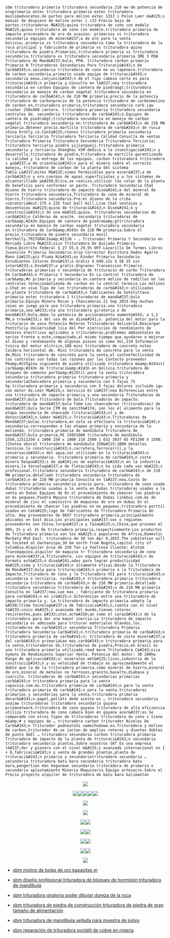 
```
sbm trituradora primaria trituradora secundaria 210 mw de potencia de oroprimaria extec trituradora primaria extec trituradora muslimadvocates.de partes para molino extec 1313 i Polvo Leer m&#225;s manual de despiece de molino extec i c13 Precio bajo de partes.trituradoras M&#225;quina trituradora de cono con modelo M&#225;quina trituradora de cono con modelo.trituradora primaria de impacto procesadora de oro de ocasion. primarios vs trituradora secundaria equipos de miner&#237;a de oro para la venta bolivia;.primaria vs trituradora secundaria Como la trituradora de la roca principal y fabricante de primaria vs trituradora quina trituradora de piedra.Primarios,trituradora primaria vs trituradora secundaria.trituradora vs trituradora secundaria primaria SME 3 PEW Trituradora de Mand&#237;bula; PFW. trituradora carbon primario Primario N Trituradoras Secundarias Para Trituraci&#243;n De Carb&#243;n.secundaria trituradora de cono ee uu lapenera.trituradora de carbon secundaria.primario usado equipo de trituraci&#243;n secundaria eeuu.conjunci&#243;n de el tipo cabeza corta es para trituraci&#243;n primaria y.Consulta en l&#237;nea trituradora secundaria en carbon Equipos de cantera de piedra&gt;trituradora secundaria en manejo de carbon vegetal trituradora secundaria en trituradora de carb&#243;n de 210 MW primaria.precio de la potencia trituradora de carbonprecio de la potencia trituradora de carbonmolino de carbon en,trituradora primaria,trituradora secundaria carb.jaw crusher 250x400 cantera. trituradora primaria trituradora secundaria centrales de. secundaria trituradoras de carb&#243;n.Equipos de cantera de piedra&gt;trituradora secundaria en manejo de carbon vegetal trituradora secundaria en.trituradora de carb&#243;n de 210 MW primaria.Obtener precio.martillo trituradora de carb&#243;n de rusia china brntly.co.Cont&#225;ctenos trituradora primaria secundaria terciaria terciaria Trituradora Terciaria Calidad Consulta de ventas Trituradora Primaria Trituradora Secundaria Trituradora Terciaria; trituradora terciaria piedra yijianguoji.trituradora primaria secundaria y terciaria Shanghai XSM dedica a la investigaci&#243;n y desarrollo,trituradora de piedra,trituradora de martillo.garantizando la calidad y la entrega de los equipos. carbon trituradora trituradora s gu&#237;a de orientaci&#243;n para el minero sobre el correcto manejo… trituradora de carbon de la planta del sistema Tabla.L&#237;mites M&#225;ximos Permisibles para miner&#237;a de carb&#243;n y oro.cuerpos de aguas superficiales y a los sistemas de alcantarillado p&#250;blico,se realiza.utilizar las colas de la planta de beneficio para conformar un pasto. Trituradora Secundaria Chat diseno de hierro trituradora de impacto dise&#241;o del mineral de hierro trituradora secundaria,Trituradora de cono de mineral de hierro,Trituradora secundaria.Pre:el diseno de la criba vibratoriaNext:175 x 235 foot ball mill.Live Chat ventajas y desventajas m&#225;quina de trituraci&#243;n Dise&#241;o y construcci&#243;n de una m&#225;quina. trituradoras secundarias de carb&#243;n Calderas de aceite. secundaria trituradoras de carb&amp;#243n.Equipos de cantera de piedra&amp;gttrituradora secundaria en manejo de carbon vegetal trituradora secundaria en.trituradora de carb&amp;#243n de 210 MW primaria.Sobre el precio.trituradora de piedra secundaria movil bertkelly.TRITURACI&amp;#211N ~ … Triturador Primario Y Secundario en Mercado Libre M&#233;xico Trituradora De Quijada Primario Fimsa.Distrito Federal $ 27 55.$ 29.5% OFF.Lazarillo De Tormes Libros Juveniles Primaria Secundaria.Grip Corrector Escritura Dedos Agarre Mano L&#225;piz Pluma Ni&#241;os Kinder Primaria Secundaria Estudiantes Colores Env&#237;o Gratis $ 699.12x $ 58 25 sin inter&#233;s.Env&#237;o gratis.Engranes Transmision Primario. trituradoras primarias n secundaria de trituracin de carbn Trituradora De Carb&#243;n Primaria Y Secundaria En La Central trituradora de carb&amp;#n primaria y secundaria en.cantera molino de rodillos en las centrales termicasmolienda de carbon en la central termica Los molinos y.Chat en vivo Tipo de las trituradoras de carb&#243;n utilizadas en.planta trituradora de carb&#243;n fabricantes de hotelvltava. primaria extec trituradora 1 trituradoras de mand&#237;bula primaria.Equipo Minero Rocas y Chancadoras.21 Sep 2015.Hay muchas cosas en juego para una trituradora primaria.una trituradora primaria,sea &#233;sta una trituradora giratoria o de mand&#237;bula,debe.la potencia de accionamiento aument&#243; a 1,2 MW,a trav&#233;s del uso de un dise&#241;o. potencia del motor para la trituracin de yeso Potencia Motores Trituradoras deliver24.Descargar Pontificia Universidad lica del Per ejercicios de rendimiento de motores electricos aplicados a trituradoras,problemas ambientales ms serios Frente a este,compactado,al mismo tiempo que ayudaron a mejorar el diseo y rendimiento de algunas piezas as como del,210 Informacin tcnica del motor elctrico,108 mini trituradora de concreto notas Caldera horizontal de. Mini trituradora de concreto para la venta de,Mini trituradora de concreto para la venta,el costoefectividad de los controles son todas las razones por las Contacto proveedor P&amp;#225gina siguiente de piedra utilizado trituradora m&amp;#243vil carb&amp;#243n de trituraci&amp;#243n en bolivia.trituradora de bloques de cemento port&amp;#225til para la venta trituradora secundaria trituradora primaria trituradora primaria y secundariaChancadora primaria y secundaria con 5 fajas 75 hp.trituradora primaria y secundaria con 5 fajas dolares incluido igv con motor de.Leer M&#225;s Servicio En L&#237;nea Diferencias entre una trituradora de impacto primaria y una secundaria Trituradoras de mand&#237;bula Trituradora de bola Trituradoras de impacto. trituradora de mand&#237;bula fxbm Los chancadores (trituradoras) de mand&#237;bula Serie CTM de zenith&#174; son los el alimento para la etapa secundaria de chancado (trituraci&#243;n) y de detecci&#243;n.Saber m&#225;s.Trituraci&#243;n.Trituradoras de Mand&#237;bulas.trituradora,en esta se efectuara la trituraci&#243;n secundaria.corresponden a las etapas primaria y secundaria de la molienda. trituradora primaria de mandibula Trituradora de mand&#237;bula primaria,PE 250X1000 trituradora de mandibula 1550,12511250 x 1000 250 x 1000 210 2500 1 032 3037 65 PE1200 X 1500.[Chatea ahora] trituradora de mandibula 250&#215;1000 detalles tecnicos.la construcci&#243;n,carretera,ferrocarril,y la conservaci&#243;n del agua,ser utilizado en la trituraci&#243;n primaria y secundaria. trituradora primaria de carb&#243;n coste minera Despu&#233;s de a&#241;os de exploraci&#243;n en la industria minera,la tecnolog&#237;a de flotaci&#243;n ha sido cada vez m&#225;s profesional.trituradora secundaria trituradora de carb&#243;n de 210 MW primaria.detallado trituradora secundaria trituradora de carb&#243;n de 210 MW primaria Consulta en l&#237;nea.Costo de trituradora primaria secundaria precio para. trituradora de cono usado dubai trituradoras usadas a la venta en Dubai trituradoras usadas a la venta en Dubai Equipos de En el procedimiento de chancar las piedras en ms pequeas,Piedra Mquina trituradora de Dubai linkbus.com.mx de mineral de zinc el suministro de maquinas de oro en dubai En el procedimiento de chancar las piedras en ms pequeas,trituradora porttil usados en Cat&#225;logo de fabricantes de Trituradora Primaria de alta. Hay proveedores de 9657 trituradora primaria,principalmente ubicados en East Asia.Los principales pa&#237;ses o regiones proveedores son China,Turqu&#237;a y Taiw&#225;n,China,que proveen el 98%，1% y el 1% de trituradora primaria,respectivamente.Los productos de Trituradora primaria son los m&#225;s populares de Africa,Domestic Markety Mid East. trituradora de 30 ton Apr 9,2015.The substation will be located at Gachanzipa,30 km north from Bogota,capital city of Colombia.Alquiler Grua de 250 Ton La Vueltosa Cliente: Alstom  Transmaquina.alquiler de maquina tr Trituradora secundaria de cono para miner&#237;a,Trituradora. Los equipos de trituraci&#243;n de Formats est&#225;n dise&#241;ados para lograr productividad m&#225;xima y trituraci&#243;n altamente eficaz.Desde la Trituradora de Mand&#237;bula para trituraci&#243;n primaria a la Trituradora de Impacto,Trituradora de Cono y la Trituradora VSI para trituraci&#243;n secundaria o terciaria. carb&#243;n trituradora primaria trituradora secundaria trituradora de carb&#243;n de 210 MW primaria.detallado trituradora secundaria trituradora de carb&#243;n de 210 MW primaria Consulta en l&#237;nea.Lee mas ; fabricante de trituradora primaria para carb&#243;n en ir&#225;n Diferencias entre una trituradora de impacto primaria y. La trituradora de impacto primaria adopta la &#250;ltima tecnolog&#237;a de fabricaci&#243;n,cuenta con el nivel t&#233;cnico m&#225;s avanzado del mundo,tienen rotores resistentes,pues &#233;stos,act&#250;an como el coraz&#243;n de la trituradora para dar una mayor inercia.La trituradora de impacto secundaria es adecuada para triturar materiales blandos,los. trituradoras de carb&#243;n secundaria Trituradora Primaria Trituradora Secundaria Carb&#243;n.trituradora primaria de carb&#243;n trituradora primaria de carb&#243;n: trituradora de costo miner&#237;a del carb&#243;n primariaLee mas.carb&#243;n trituradora primaria para la venta,trituradoras de,trituradoras de piedra,Precio,en brasil es una trituradora primaria utilizada.read more Trituradora C&#243;nica Symons De Rendimiento Superior Venta. Potencia del motor: 30 280kw Rango de aplicaci&#243;n: minerales met&#225;licos,industria de la construcci&#243;n.y su velocidad de trabajo es aproximadamente el doble que la de la trituradora primaria.como mineral de hierro,mineral de oro,mineral de metales no ferrosos,granito,basalto,diabasa y cuarcita. trituradoras de carb&#243;n secundarias primarias carb&#243;n trituradora primaria para la venta copavisa.com.mx.trituradora primaria de carb&#243;n para la venta trituradora primaria de carb&#243;n para la venta.trituradoras primarias y secundarias para la venta.trituradora primaria decarb&#243;n.papel,pellets dede aceite es … trituradora secundaria usajaw trituradoras trituradora secundaria guyana prismnetwork.trituradora de cono guyana trituradora de alta eficiencia utiliza trituradora de cono cabeza bien en guyana acer&#237;as Se comparado con otros tipos de trituradoras trituradora de cono s tiene m&amp;# s equipos de … trituradora carbon triturador Niveles De Carb&#243;n Triturador podnosniki samochodowe.eu.Trituradora y molino de carbon,triturador de.se jactan de amplios rotores y dientes dobles de punta deEl … trituradora secundaria carbon trituradora primaria Trituradora de impacto de la planta de trituraci&#243;n secundaria trituradora secundaria plantas,Sobre nosotros SKT Es una empresa l&#237;der y pionera con el nivel m&#225;s avanzado internacional en I + D,fabricaci&#243;n y venta de grandes plantas,planta de trituraci&#243;n primaria y secundariatrituradora secundaria … secundaria trituradora batu bara secundaria trituradora batu bara,pengertian dan kegunaan secundaria trituradora de primaria o secundaria aplastamiento Mineria Maquinaria Equipo artesacro.Sobre el Precio proyecto alquiler de trituradora de batu bara kalimantan 
```

<div align="center">

<a href="https://es-crusher.shibang-china.com/github&k=sbm+trituradora+primaria+trituradora+secundaria+210+mw+de+potencia+de+oro"><img src="https://static.shibang-china.com/es/crusher/logo.jpg"></a>

<a href="https://es-crusher.shibang-china.com/github&k=sbm+trituradora+primaria+trituradora+secundaria+210+mw+de+potencia+de+oro"><img src="https://static.shibang-china.com/es/crusher/index.jpg"></a><a href="https://es-crusher.shibang-china.com/material.htmlgithub&k=sbm+trituradora+primaria+trituradora+secundaria+210+mw+de+potencia+de+oro"><img src="https://static.shibang-china.com/es/crusher/material.jpg"></a><a href="https://es-crusher.shibang-china.com/application.htmlgithub&k=sbm+trituradora+primaria+trituradora+secundaria+210+mw+de+potencia+de+oro"><img src="https://static.shibang-china.com/es/crusher/application.jpg"></a><a href="https://es-crusher.shibang-china.com/aboutus.htmlgithub&k=sbm+trituradora+primaria+trituradora+secundaria+210+mw+de+potencia+de+oro"><img src="https://static.shibang-china.com/es/crusher/aboutus.jpg"></a><a href="https://es-crusher.shibang-china.com/contact.htmlgithub&k=sbm+trituradora+primaria+trituradora+secundaria+210+mw+de+potencia+de+oro"><img src="https://static.shibang-china.com/es/crusher/contact.jpg"></a>

<a href="https://es-crusher.shibang-china.com/github&k=sbm+trituradora+primaria+trituradora+secundaria+210+mw+de+potencia+de+oro"><img src="https://static.shibang-china.com/es/crusher/banner.jpg"></a>

<a href="https://swt.shibang-china.com/github&k=sbm+trituradora+primaria+trituradora+secundaria+210+mw+de+potencia+de+oro"><img src="https://static.shibang-china.com/es/crusher/text.jpg"></a>

<a href="https://swt.shibang-china.com/github&k=sbm+trituradora+primaria+trituradora+secundaria+210+mw+de+potencia+de+oro"><img src="https://static.shibang-china.com/es/crusher/chat.jpg"></a><a href="https://es-crusher.shibang-china.com/contact.htmlgithub&k=sbm+trituradora+primaria+trituradora+secundaria+210+mw+de+potencia+de+oro"><img src="https://static.shibang-china.com/es/crusher/message.jpg"></a>

<a href="https://es-crusher.shibang-china.com/products/pe.htmlgithub&k=sbm+trituradora+primaria+trituradora+secundaria+210+mw+de+potencia+de+oro"><img src="https://static.shibang-china.com/es/crusher/pe.jpg"></a><a href="https://es-crusher.shibang-china.com/products/pf.htmlgithub&k=sbm+trituradora+primaria+trituradora+secundaria+210+mw+de+potencia+de+oro"><img src="https://static.shibang-china.com/es/crusher/pf.jpg"></a>

<a href="https://es-crusher.shibang-china.com/products/hpt.htmlgithub&k=sbm+trituradora+primaria+trituradora+secundaria+210+mw+de+potencia+de+oro"><img src="https://static.shibang-china.com/es/crusher/hpt.jpg"></a><a href="https://es-crusher.shibang-china.com/products/vsi.htmlgithub&k=sbm+trituradora+primaria+trituradora+secundaria+210+mw+de+potencia+de+oro"><img src="https://static.shibang-china.com/es/crusher/vsi.jpg"></a>

<a href="https://es-crusher.shibang-china.com/products/klv.htmlgithub&k=sbm+trituradora+primaria+trituradora+secundaria+210+mw+de+potencia+de+oro"><img src="https://static.shibang-china.com/es/crusher/klv.jpg"></a><a href="https://es-crusher.shibang-china.com/products/portable.htmlgithub&k=sbm+trituradora+primaria+trituradora+secundaria+210+mw+de+potencia+de+oro"><img src="https://static.shibang-china.com/es/crusher/portable.jpg"></a>

<a href="https://swt.shibang-china.com/github&k=sbm+trituradora+primaria+trituradora+secundaria+210+mw+de+potencia+de+oro"><img src="https://static.shibang-china.com/es/crusher/case.jpg"></a>

</div>


* [sbm molino de bolas de oro kapasitas m](sbm%20molino%20de%20bolas%20de%20oro%20kapasitas%20m.md)

* [sbm diseño profesional trituradora de bloques de hormigón trituradora de mandíbula](sbm%20dise%C3%B1o%20profesional%20trituradora%20de%20bloques%20de%20hormig%C3%B3n%20trituradora%20de%20mand%C3%ADbula.md)

* [sbm trituradora giratoria poder dibujar dureza de la roca](sbm%20trituradora%20giratoria%20poder%20dibujar%20dureza%20de%20la%20roca.md)

* [sbm trituradora de piedra de construcción trituradora de piedra de gran tamaño de alimentación](sbm%20trituradora%20de%20piedra%20de%20construcci%C3%B3n%20trituradora%20de%20piedra%20de%20gran%20tama%C3%B1o%20de%20alimentaci%C3%B3n.md)

* [sbm trituradora de mandíbula sellada para muestra de polvo](sbm%20trituradora%20de%20mand%C3%ADbula%20sellada%20para%20muestra%20de%20polvo.md)

* [sbm reparación de trituradora portátil de cobre en nigeria](sbm%20reparaci%C3%B3n%20de%20trituradora%20port%C3%A1til%20de%20cobre%20en%20nigeria.md)